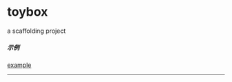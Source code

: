 # toybox

a scaffolding project

##### 示例
[example](https://github.com/inoth/toybox/tree/v4/example)

---
